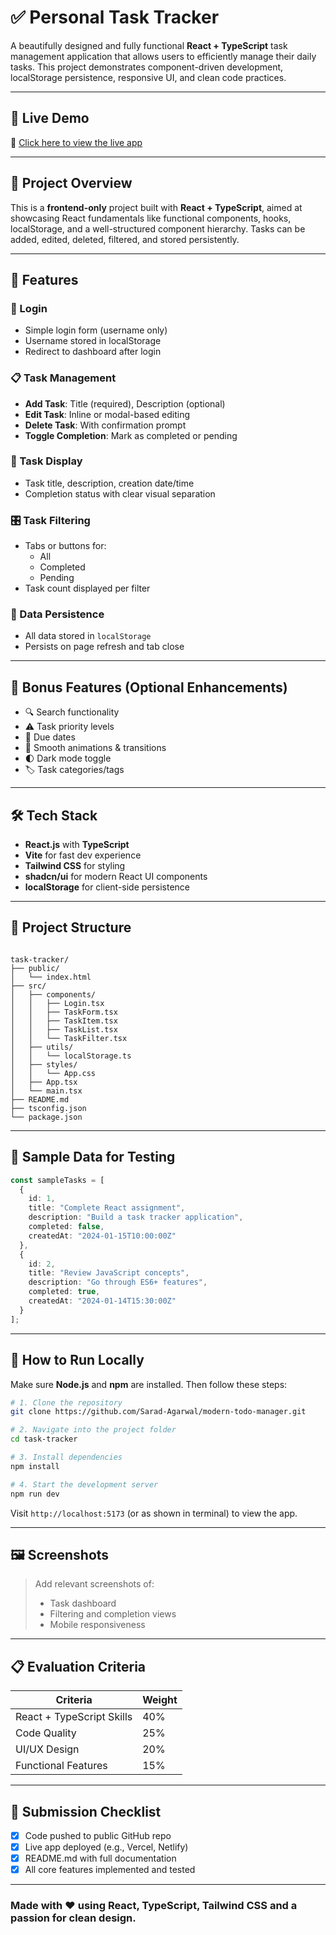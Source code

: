 # ✅ Personal Task Tracker

A beautifully designed and fully functional **React + TypeScript** task management application that allows users to efficiently manage their daily tasks. This project demonstrates component-driven development, localStorage persistence, responsive UI, and clean code practices.

---

## 📌 Live Demo

🔗 [Click here to view the live app](https://your-live-app-url.com)

---

## 📖 Project Overview

This is a **frontend-only** project built with **React + TypeScript**, aimed at showcasing React fundamentals like functional components, hooks, localStorage, and a well-structured component hierarchy. Tasks can be added, edited, deleted, filtered, and stored persistently.

---

## 🚀 Features

### 🔐 Login
- Simple login form (username only)
- Username stored in localStorage
- Redirect to dashboard after login

### 📋 Task Management
- **Add Task**: Title (required), Description (optional)
- **Edit Task**: Inline or modal-based editing
- **Delete Task**: With confirmation prompt
- **Toggle Completion**: Mark as completed or pending

### 📂 Task Display
- Task title, description, creation date/time
- Completion status with clear visual separation

### 🎛️ Task Filtering
- Tabs or buttons for:
  - All
  - Completed
  - Pending
- Task count displayed per filter

### 💾 Data Persistence
- All data stored in `localStorage`
- Persists on page refresh and tab close

---

## 🌟 Bonus Features (Optional Enhancements)
- 🔍 Search functionality
- ⚠ Task priority levels
- 📅 Due dates
- 🌈 Smooth animations & transitions
- 🌓 Dark mode toggle
- 🏷 Task categories/tags

---

## 🛠 Tech Stack

- **React.js** with **TypeScript**
- **Vite** for fast dev experience
- **Tailwind CSS** for styling
- **shadcn/ui** for modern React UI components
- **localStorage** for client-side persistence

---

## 📁 Project Structure

```

task-tracker/
├── public/
│   └── index.html
├── src/
│   ├── components/
│   │   ├── Login.tsx
│   │   ├── TaskForm.tsx
│   │   ├── TaskItem.tsx
│   │   ├── TaskList.tsx
│   │   └── TaskFilter.tsx
│   ├── utils/
│   │   └── localStorage.ts
│   ├── styles/
│   │   └── App.css
│   ├── App.tsx
│   └── main.tsx
├── README.md
├── tsconfig.json
└── package.json

````

---

## 🧪 Sample Data for Testing

```ts
const sampleTasks = [
  {
    id: 1,
    title: "Complete React assignment",
    description: "Build a task tracker application",
    completed: false,
    createdAt: "2024-01-15T10:00:00Z"
  },
  {
    id: 2,
    title: "Review JavaScript concepts",
    description: "Go through ES6+ features",
    completed: true,
    createdAt: "2024-01-14T15:30:00Z"
  }
];
````

---

## 🧠 How to Run Locally

Make sure **Node.js** and **npm** are installed. Then follow these steps:

```bash
# 1. Clone the repository
git clone https://github.com/Sarad-Agarwal/modern-todo-manager.git

# 2. Navigate into the project folder
cd task-tracker

# 3. Install dependencies
npm install

# 4. Start the development server
npm run dev
```

Visit `http://localhost:5173` (or as shown in terminal) to view the app.

---

## 🖼 Screenshots

> Add relevant screenshots of:
>
> * Task dashboard
> * Filtering and completion views
> * Mobile responsiveness

---

## 📋 Evaluation Criteria

| Criteria                  | Weight |
| ------------------------- | ------ |
| React + TypeScript Skills | 40%    |
| Code Quality              | 25%    |
| UI/UX Design              | 20%    |
| Functional Features       | 15%    |

---

## 📮 Submission Checklist

* [x] Code pushed to public GitHub repo
* [x] Live app deployed (e.g., Vercel, Netlify)
* [x] README.md with full documentation
* [x] All core features implemented and tested

---

### Made with ❤️ using React, TypeScript, Tailwind CSS and a passion for clean design.
